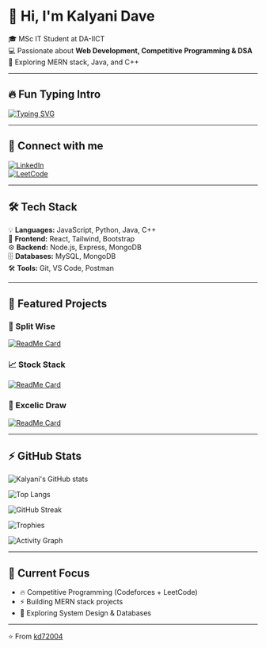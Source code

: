 # 👋 Hi, I'm Kalyani Dave  

🎓 MSc IT Student at DA-IICT  
💻 Passionate about **Web Development, Competitive Programming & DSA**  
🚀 Exploring MERN stack, Java, and C++  

---

## 🔥 Fun Typing Intro  
[![Typing SVG](https://readme-typing-svg.herokuapp.com?font=Fira+Code&pause=1000&color=36BCF7&width=435&lines=Full+Stack+Developer;Competitive+Programmer;Always+Learning+New+Things)](https://git.io/typing-svg)  

---

## 🔗 Connect with me    

[![LinkedIn](https://img.shields.io/badge/LinkedIn-0077B5?style=for-the-badge&logo=linkedin&logoColor=white)](https://www.linkedin.com/in/kalyani-dave/)  
[![LeetCode](https://img.shields.io/badge/LeetCode-FFA116?style=for-the-badge&logo=leetcode&logoColor=white)](https://leetcode.com/u/kalyanidave/)  


---

## 🛠️ Tech Stack  
💡 **Languages:** JavaScript, Python, Java, C++  
🎨 **Frontend:** React, Tailwind, Bootstrap  
⚙️ **Backend:** Node.js, Express, MongoDB  
🗄️ **Databases:** MySQL, MongoDB  
🛠️ **Tools:** Git, VS Code, Postman  

---

## 📌 Featured Projects  

### 🧾 Split Wise  
[![ReadMe Card](https://github-readme-stats.vercel.app/api/pin/?username=kd72004&repo=Split_Wise&theme=tokyonight)](https://github.com/kd72004/Split_Wise)

### 📈 Stock Stack  
[![ReadMe Card](https://github-readme-stats.vercel.app/api/pin/?username=kd72004&repo=stockStack&theme=tokyonight)](https://github.com/kd72004/stockStack)

### 🎨 Excelic Draw  
[![ReadMe Card](https://github-readme-stats.vercel.app/api/pin/?username=kd72004&repo=EXCELICDRAW&theme=tokyonight)](https://github.com/kd72004/EXCELICDRAW)

---

## ⚡ GitHub Stats  

![Kalyani's GitHub stats](https://github-readme-stats.vercel.app/api?username=kd72004&show_icons=true&theme=tokyonight)  

![Top Langs](https://github-readme-stats.vercel.app/api/top-langs/?username=kd72004&layout=compact&theme=tokyonight)  

![GitHub Streak](https://github-readme-streak-stats.herokuapp.com/?user=kd72004&theme=tokyonight)  

![Trophies](https://github-profile-trophy.vercel.app/?username=kd72004&theme=tokyonight&margin-w=10&margin-h=10)  

![Activity Graph](https://github-readme-activity-graph.vercel.app/graph?username=kd72004&theme=tokyo-night)  

---

## 🌱 Current Focus  
- 🔥 Competitive Programming (Codeforces + LeetCode)  
- ⚡ Building MERN stack projects  
- 📘 Exploring System Design & Databases  

---

⭐️ From [kd72004](https://github.com/kd72004)
